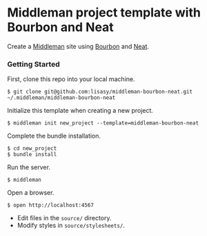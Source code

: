 # Middleman project template with Bourbon and Neat

Create a [Middleman](http://middlemanapp.com/) site using
[Bourbon](http://bourbon.io) and [Neat](http://neat.bourbon.io).

### Getting Started

First, clone this repo into your local machine.

```
$ git clone git@github.com:lisasy/middleman-bourbon-neat.git ~/.middleman/middleman-bourbon-neat
```

Initialize this template when creating a new project.

```
$ middleman init new_project --template=middleman-bourbon-neat
```

Complete the bundle installation.

```
$ cd new_project
$ bundle install
```

Run the server.

```
$ middleman
```
Open a browser.

```
$ open http://localhost:4567
```

* Edit files in the `source/` directory.
* Modify styles in `source/stylesheets/`.
